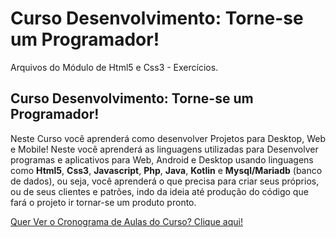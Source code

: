 # Curso Desenvolvimento: Torne-se um Programador!
Arquivos do Módulo de Html5 e Css3 - Exercícios.


## Curso Desenvolvimento: Torne-se um Programador!
Neste Curso você aprenderá como desenvolver Projetos para Desktop, Web e Mobile! 
Neste você aprenderá as linguagens utilizadas para Desenvolver programas e aplicativos para Web, Android e Desktop usando linguagens como **Html5**, **Css3**, **Javascript**, **Php**, **Java**, **Kotlin** e **Mysql/Mariadb** (banco de dados), ou seja, você aprenderá o que precisa para criar seus próprios, ou de seus clientes e patrões, indo da ideia até produção do código que fará o projeto ir tornar-se um produto pronto.

[Quer Ver o Cronograma de Aulas do Curso? Clique aqui!](https://go.hotmart.com/H15625625I)